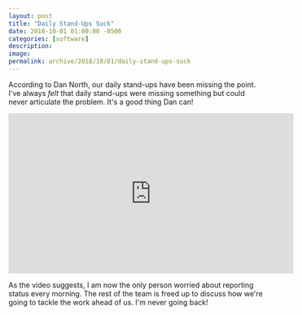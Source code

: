 ```yaml
---
layout: post
title: "Daily Stand-Ups Suck"
date: 2018-10-01 01:00:00 -0500
categories: [software]
description: 
image: 
permalink: archive/2018/10/01/daily-stand-ups-suck
---
```


According to Dan North, our daily stand-ups have been missing the point. I've always _felt_ that daily stand-ups were missing something but could never articulate the problem. It's a good thing Dan can!

<iframe width="560" height="315" src="https://www.youtube.com/embed/lvs7VEsQzKY?start=1829" frameborder="0" allow="autoplay; encrypted-media" allowfullscreen></iframe>

As the video suggests, I am now the only person worried about reporting status every morning. The rest of the team is freed up to discuss how we're going to tackle the work ahead of us. I'm never going back!